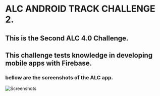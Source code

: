 # ALC ANDROID TRACK CHALLENGE 2. 
## This is the Second ALC 4.0 Challenge.
## This challenge tests knowledge in developing mobile apps with Firebase.   
### bellow are the screenshots of the  ALC app. 

![Screenshots](https://drive.google.com/open?id=12aD4a2q6M4Cg1KS15F-Kf4afYjkKMrBy)
